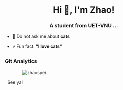<h1 align="center">Hi 👋, I'm Zhao!</h1>
<h3 align="center">A student from UET-VNU ...</h3>

- 💬 Do not ask me about **cats**

- ⚡ Fun fact: **"I love cats"**

### Git Analytics

<p> &nbsp;&nbsp;&nbsp;&nbsp;&nbsp;&nbsp;&nbsp;&nbsp;&nbsp;&nbsp;&nbsp;&nbsp;&nbsp;&nbsp;<img align="center" src="https://github-readme-stats.vercel.app/api/top-langs?username=zhaospei&show_icons=true&locale=en&layout=compact" alt="zhaospei" /></p>


&nbsp;&nbsp;See ya!
